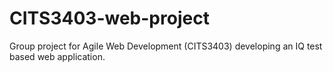 # CITS3403-web-project
Group project for Agile Web Development (CITS3403) developing an IQ test based web application.
